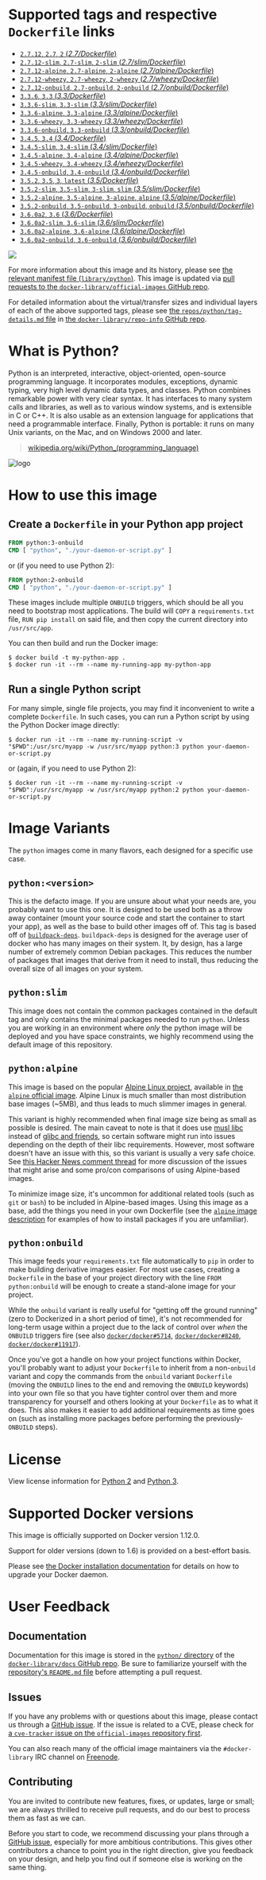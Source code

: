 # Supported tags and respective `Dockerfile` links

-	[`2.7.12`, `2.7`, `2` (*2.7/Dockerfile*)](https://github.com/docker-library/python/blob/a819c92949e182901df10e52d41bc57c6ca73bd5/2.7/Dockerfile)
-	[`2.7.12-slim`, `2.7-slim`, `2-slim` (*2.7/slim/Dockerfile*)](https://github.com/docker-library/python/blob/a819c92949e182901df10e52d41bc57c6ca73bd5/2.7/slim/Dockerfile)
-	[`2.7.12-alpine`, `2.7-alpine`, `2-alpine` (*2.7/alpine/Dockerfile*)](https://github.com/docker-library/python/blob/8ab2af26df98ddbcd7ce7d39b0ee343dd8d86d41/2.7/alpine/Dockerfile)
-	[`2.7.12-wheezy`, `2.7-wheezy`, `2-wheezy` (*2.7/wheezy/Dockerfile*)](https://github.com/docker-library/python/blob/a819c92949e182901df10e52d41bc57c6ca73bd5/2.7/wheezy/Dockerfile)
-	[`2.7.12-onbuild`, `2.7-onbuild`, `2-onbuild` (*2.7/onbuild/Dockerfile*)](https://github.com/docker-library/python/blob/7663560df7547e69d13b1b548675502f4e0917d1/2.7/onbuild/Dockerfile)
-	[`3.3.6`, `3.3` (*3.3/Dockerfile*)](https://github.com/docker-library/python/blob/a819c92949e182901df10e52d41bc57c6ca73bd5/3.3/Dockerfile)
-	[`3.3.6-slim`, `3.3-slim` (*3.3/slim/Dockerfile*)](https://github.com/docker-library/python/blob/a819c92949e182901df10e52d41bc57c6ca73bd5/3.3/slim/Dockerfile)
-	[`3.3.6-alpine`, `3.3-alpine` (*3.3/alpine/Dockerfile*)](https://github.com/docker-library/python/blob/8ab2af26df98ddbcd7ce7d39b0ee343dd8d86d41/3.3/alpine/Dockerfile)
-	[`3.3.6-wheezy`, `3.3-wheezy` (*3.3/wheezy/Dockerfile*)](https://github.com/docker-library/python/blob/a819c92949e182901df10e52d41bc57c6ca73bd5/3.3/wheezy/Dockerfile)
-	[`3.3.6-onbuild`, `3.3-onbuild` (*3.3/onbuild/Dockerfile*)](https://github.com/docker-library/python/blob/7663560df7547e69d13b1b548675502f4e0917d1/3.3/onbuild/Dockerfile)
-	[`3.4.5`, `3.4` (*3.4/Dockerfile*)](https://github.com/docker-library/python/blob/a819c92949e182901df10e52d41bc57c6ca73bd5/3.4/Dockerfile)
-	[`3.4.5-slim`, `3.4-slim` (*3.4/slim/Dockerfile*)](https://github.com/docker-library/python/blob/a819c92949e182901df10e52d41bc57c6ca73bd5/3.4/slim/Dockerfile)
-	[`3.4.5-alpine`, `3.4-alpine` (*3.4/alpine/Dockerfile*)](https://github.com/docker-library/python/blob/8ab2af26df98ddbcd7ce7d39b0ee343dd8d86d41/3.4/alpine/Dockerfile)
-	[`3.4.5-wheezy`, `3.4-wheezy` (*3.4/wheezy/Dockerfile*)](https://github.com/docker-library/python/blob/a819c92949e182901df10e52d41bc57c6ca73bd5/3.4/wheezy/Dockerfile)
-	[`3.4.5-onbuild`, `3.4-onbuild` (*3.4/onbuild/Dockerfile*)](https://github.com/docker-library/python/blob/7663560df7547e69d13b1b548675502f4e0917d1/3.4/onbuild/Dockerfile)
-	[`3.5.2`, `3.5`, `3`, `latest` (*3.5/Dockerfile*)](https://github.com/docker-library/python/blob/a819c92949e182901df10e52d41bc57c6ca73bd5/3.5/Dockerfile)
-	[`3.5.2-slim`, `3.5-slim`, `3-slim`, `slim` (*3.5/slim/Dockerfile*)](https://github.com/docker-library/python/blob/a819c92949e182901df10e52d41bc57c6ca73bd5/3.5/slim/Dockerfile)
-	[`3.5.2-alpine`, `3.5-alpine`, `3-alpine`, `alpine` (*3.5/alpine/Dockerfile*)](https://github.com/docker-library/python/blob/8ab2af26df98ddbcd7ce7d39b0ee343dd8d86d41/3.5/alpine/Dockerfile)
-	[`3.5.2-onbuild`, `3.5-onbuild`, `3-onbuild`, `onbuild` (*3.5/onbuild/Dockerfile*)](https://github.com/docker-library/python/blob/0fa3202789648132971160f686f5a37595108f44/3.5/onbuild/Dockerfile)
-	[`3.6.0a2`, `3.6` (*3.6/Dockerfile*)](https://github.com/docker-library/python/blob/a819c92949e182901df10e52d41bc57c6ca73bd5/3.6/Dockerfile)
-	[`3.6.0a2-slim`, `3.6-slim` (*3.6/slim/Dockerfile*)](https://github.com/docker-library/python/blob/a819c92949e182901df10e52d41bc57c6ca73bd5/3.6/slim/Dockerfile)
-	[`3.6.0a2-alpine`, `3.6-alpine` (*3.6/alpine/Dockerfile*)](https://github.com/docker-library/python/blob/8ab2af26df98ddbcd7ce7d39b0ee343dd8d86d41/3.6/alpine/Dockerfile)
-	[`3.6.0a2-onbuild`, `3.6-onbuild` (*3.6/onbuild/Dockerfile*)](https://github.com/docker-library/python/blob/635ea5d58b53d165f7bedae90f8933c720a58150/3.6/onbuild/Dockerfile)

[![](https://badge.imagelayers.io/python:latest.svg)](https://imagelayers.io/?images=python:2.7.12,python:2.7.12-slim,python:2.7.12-alpine,python:2.7.12-wheezy,python:2.7.12-onbuild,python:3.3.6,python:3.3.6-slim,python:3.3.6-alpine,python:3.3.6-wheezy,python:3.3.6-onbuild,python:3.4.5,python:3.4.5-slim,python:3.4.5-alpine,python:3.4.5-wheezy,python:3.4.5-onbuild,python:3.5.2,python:3.5.2-slim,python:3.5.2-alpine,python:3.5.2-onbuild,python:3.6.0a2,python:3.6.0a2-slim,python:3.6.0a2-alpine,python:3.6.0a2-onbuild)

For more information about this image and its history, please see [the relevant manifest file (`library/python`)](https://github.com/docker-library/official-images/blob/master/library/python). This image is updated via [pull requests to the `docker-library/official-images` GitHub repo](https://github.com/docker-library/official-images/pulls?q=label%3Alibrary%2Fpython).

For detailed information about the virtual/transfer sizes and individual layers of each of the above supported tags, please see [the `repos/python/tag-details.md` file](https://github.com/docker-library/repo-info/blob/master/repos/python/tag-details.md) in [the `docker-library/repo-info` GitHub repo](https://github.com/docker-library/repo-info).

# What is Python?

Python is an interpreted, interactive, object-oriented, open-source programming language. It incorporates modules, exceptions, dynamic typing, very high level dynamic data types, and classes. Python combines remarkable power with very clear syntax. It has interfaces to many system calls and libraries, as well as to various window systems, and is extensible in C or C++. It is also usable as an extension language for applications that need a programmable interface. Finally, Python is portable: it runs on many Unix variants, on the Mac, and on Windows 2000 and later.

> [wikipedia.org/wiki/Python_(programming_language)](https://en.wikipedia.org/wiki/Python_%28programming_language%29)

![logo](https://raw.githubusercontent.com/docker-library/docs/01c12653951b2fe592c1f93a13b4e289ada0e3a1/python/logo.png)

# How to use this image

## Create a `Dockerfile` in your Python app project

```dockerfile
FROM python:3-onbuild
CMD [ "python", "./your-daemon-or-script.py" ]
```

or (if you need to use Python 2):

```dockerfile
FROM python:2-onbuild
CMD [ "python", "./your-daemon-or-script.py" ]
```

These images include multiple `ONBUILD` triggers, which should be all you need to bootstrap most applications. The build will `COPY` a `requirements.txt` file, `RUN pip install` on said file, and then copy the current directory into `/usr/src/app`.

You can then build and run the Docker image:

```console
$ docker build -t my-python-app .
$ docker run -it --rm --name my-running-app my-python-app
```

## Run a single Python script

For many simple, single file projects, you may find it inconvenient to write a complete `Dockerfile`. In such cases, you can run a Python script by using the Python Docker image directly:

```console
$ docker run -it --rm --name my-running-script -v "$PWD":/usr/src/myapp -w /usr/src/myapp python:3 python your-daemon-or-script.py
```

or (again, if you need to use Python 2):

```console
$ docker run -it --rm --name my-running-script -v "$PWD":/usr/src/myapp -w /usr/src/myapp python:2 python your-daemon-or-script.py
```

# Image Variants

The `python` images come in many flavors, each designed for a specific use case.

## `python:<version>`

This is the defacto image. If you are unsure about what your needs are, you probably want to use this one. It is designed to be used both as a throw away container (mount your source code and start the container to start your app), as well as the base to build other images off of. This tag is based off of [`buildpack-deps`](https://registry.hub.docker.com/_/buildpack-deps/). `buildpack-deps` is designed for the average user of docker who has many images on their system. It, by design, has a large number of extremely common Debian packages. This reduces the number of packages that images that derive from it need to install, thus reducing the overall size of all images on your system.

## `python:slim`

This image does not contain the common packages contained in the default tag and only contains the minimal packages needed to run `python`. Unless you are working in an environment where *only* the python image will be deployed and you have space constraints, we highly recommend using the default image of this repository.

## `python:alpine`

This image is based on the popular [Alpine Linux project](http://alpinelinux.org), available in [the `alpine` official image](https://hub.docker.com/_/alpine). Alpine Linux is much smaller than most distribution base images (~5MB), and thus leads to much slimmer images in general.

This variant is highly recommended when final image size being as small as possible is desired. The main caveat to note is that it does use [musl libc](http://www.musl-libc.org) instead of [glibc and friends](http://www.etalabs.net/compare_libcs.html), so certain software might run into issues depending on the depth of their libc requirements. However, most software doesn't have an issue with this, so this variant is usually a very safe choice. See [this Hacker News comment thread](https://news.ycombinator.com/item?id=10782897) for more discussion of the issues that might arise and some pro/con comparisons of using Alpine-based images.

To minimize image size, it's uncommon for additional related tools (such as `git` or `bash`) to be included in Alpine-based images. Using this image as a base, add the things you need in your own Dockerfile (see the [`alpine` image description](https://hub.docker.com/_/alpine/) for examples of how to install packages if you are unfamiliar).

## `python:onbuild`

This image feeds your `requirements.txt` file automatically to `pip` in order to make building derivative images easier. For most use cases, creating a `Dockerfile` in the base of your project directory with the line `FROM python:onbuild` will be enough to create a stand-alone image for your project.

While the `onbuild` variant is really useful for "getting off the ground running" (zero to Dockerized in a short period of time), it's not recommended for long-term usage within a project due to the lack of control over *when* the `ONBUILD` triggers fire (see also [`docker/docker#5714`](https://github.com/docker/docker/issues/5714), [`docker/docker#8240`](https://github.com/docker/docker/issues/8240), [`docker/docker#11917`](https://github.com/docker/docker/issues/11917)).

Once you've got a handle on how your project functions within Docker, you'll probably want to adjust your `Dockerfile` to inherit from a non-`onbuild` variant and copy the commands from the `onbuild` variant `Dockerfile` (moving the `ONBUILD` lines to the end and removing the `ONBUILD` keywords) into your own file so that you have tighter control over them and more transparency for yourself and others looking at your `Dockerfile` as to what it does. This also makes it easier to add additional requirements as time goes on (such as installing more packages before performing the previously-`ONBUILD` steps).

# License

View license information for [Python 2](https://docs.python.org/2/license.html) and [Python 3](https://docs.python.org/3/license.html).

# Supported Docker versions

This image is officially supported on Docker version 1.12.0.

Support for older versions (down to 1.6) is provided on a best-effort basis.

Please see [the Docker installation documentation](https://docs.docker.com/installation/) for details on how to upgrade your Docker daemon.

# User Feedback

## Documentation

Documentation for this image is stored in the [`python/` directory](https://github.com/docker-library/docs/tree/master/python) of the [`docker-library/docs` GitHub repo](https://github.com/docker-library/docs). Be sure to familiarize yourself with the [repository's `README.md` file](https://github.com/docker-library/docs/blob/master/README.md) before attempting a pull request.

## Issues

If you have any problems with or questions about this image, please contact us through a [GitHub issue](https://github.com/docker-library/python/issues). If the issue is related to a CVE, please check for [a `cve-tracker` issue on the `official-images` repository first](https://github.com/docker-library/official-images/issues?q=label%3Acve-tracker).

You can also reach many of the official image maintainers via the `#docker-library` IRC channel on [Freenode](https://freenode.net).

## Contributing

You are invited to contribute new features, fixes, or updates, large or small; we are always thrilled to receive pull requests, and do our best to process them as fast as we can.

Before you start to code, we recommend discussing your plans through a [GitHub issue](https://github.com/docker-library/python/issues), especially for more ambitious contributions. This gives other contributors a chance to point you in the right direction, give you feedback on your design, and help you find out if someone else is working on the same thing.

